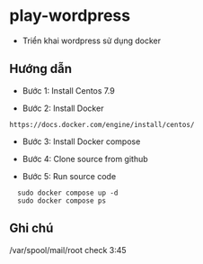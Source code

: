 # play-wordpress

- Triển khai wordpress sử dụng docker

## Hướng dẫn
- Bước 1: Install Centos 7.9

- Bước 2: Install Docker
```
https://docs.docker.com/engine/install/centos/
```

- Bước 3: Install Docker compose

- Bước 4: Clone source from github

- Bước 5: Run source code
```
  sudo docker compose up -d
  sudo docker compose ps
```

## Ghi chú
/var/spool/mail/root
check 3:45
